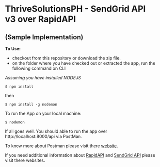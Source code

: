 # ThriveSolutionsPH - SendGrid API v3 over RapidAPI

## (Sample Implementation) 

**To Use:**
 - checkout from this repository or download the zip file.
 - on the folder where you have checked out or extracted the app, run the following command on CLI

 *Assuming you have installed NODEJS*
 ```
 $ npm install
 ```
 then
 ```
 $ npm install -g nodemon
 ```

 To run the App on your local machine:
 ```
 $ nodemon
 ```

 If all goes well. You should able to run the app over http://localhost:8000/api via PostMan. 
 
 To know more about Postman please visit there [website](https://www.postman.com/).

 If you need additional information about [RapidAPI](https://rapidapi.com/sendgrid/api/sendgrid) and [SendGrid API](https://sendgrid.com/docs/api-reference/) please visit there websites.
